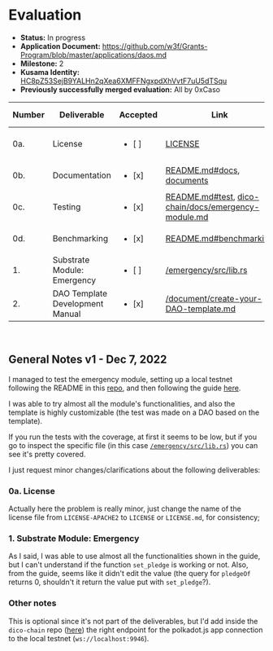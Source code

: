 # Evaluation

- **Status:** In progress
- **Application Document:** https://github.com/w3f/Grants-Program/blob/master/applications/daos.md
- **Milestone:** 2
- **Kusama Identity:** [HC8pZ53SejB9YALHn2qXea6XMFFNgxpdXhVvtF7uU5dTSqu](https://kusama.subscan.io/account/HC8pZ53SejB9YALHn2qXea6XMFFNgxpdXhVvtF7uU5dTSqu)
- **Previously successfully merged evaluation:** All by 0xCaso

| Number | Deliverable | Accepted | Link | Evaluation Notes |
| ------ | ----------- | -------- | ---- |----------------- |
| 0a. | License | <ul><li>[ ] </li></ul> | [LICENSE](https://github.com/daos-org/daos/blob/6aceca275d8dd1a2b2c7ae9ac42c7048a4f78bf9/LICENSE-APACHE2) | See **General Notes** | 
| 0b. | Documentation | <ul><li>[x] </li></ul> | [README.md#docs](https://github.com/daos-org/daos/blob/6aceca275d8dd1a2b2c7ae9ac42c7048a4f78bf9/README.md#docs), [documents](https://github.com/daos-org/daos/tree/6aceca275d8dd1a2b2c7ae9ac42c7048a4f78bf9/document) | - | 
| 0c. | Testing | <ul><li>[x] </li></ul> | [README.md#test](https://github.com/daos-org/daos/blob/6aceca275d8dd1a2b2c7ae9ac42c7048a4f78bf9/README.md#test), [dico-chain/docs/emergency-module.md](https://github.com/DICO-TEAM/dico-chain/blob/aba75877e0bc6828e2d347d25c9d198e964b9cd4/docs/emergency%20module.md) | - |
| 0d. | Benchmarking | <ul><li>[x] </li></ul> | [README.md#benchmarking](https://github.com/daos-org/daos/blob/6aceca275d8dd1a2b2c7ae9ac42c7048a4f78bf9/README.md#benchmarking) | - |
| 1. | Substrate Module: Emergency | <ul><li>[ ] </li></ul> | [/emergency/src/lib.rs](https://github.com/daos-org/daos/blob/6aceca275d8dd1a2b2c7ae9ac42c7048a4f78bf9/emergency/src/lib.rs) | See **General Notes** |
| 2. | DAO Template Development Manual | <ul><li>[x] </li></ul> | [/document/create-your-DAO-template.md](https://github.com/daos-org/daos/blob/6aceca275d8dd1a2b2c7ae9ac42c7048a4f78bf9/document/create%20your%20DAO%20template.md) | - |
<br/>

## General Notes v1 - Dec 7, 2022

I managed to test the emergency module, setting up a local testnet following the README in this [repo](https://github.com/DICO-TEAM/dico-chain), and then following the guide [here](https://github.com/DICO-TEAM/dico-chain/blob/aba75877e0bc6828e2d347d25c9d198e964b9cd4/docs/emergency%20module.md). 

I was able to try almost all the module's functionalities, and also the template is highly customizable (the test was made on a DAO based on the template).

If you run the tests with the coverage, at first it seems to be low, but if you go to inspect the specific file (in this case [`/emergency/src/lib.rs`](https://github.com/daos-org/daos/blob/6aceca275d8dd1a2b2c7ae9ac42c7048a4f78bf9/emergency/src/lib.rs)) you can see it's pretty covered.

I just request minor changes/clarifications about the following deliverables:

### 0a. License
Actually here the problem is really minor, just change the name of the license file from `LICENSE-APACHE2` to `LICENSE` or `LICENSE.md`, for consistency;

### 1. Substrate Module: Emergency
As I said, I was able to use almost all the functionalities shown in the guide, but I can't understand if the function `set_pledge` is working or not. Also, from the guide, seems like it didn't edit the value (the query for `pledgeOf` returns 0, shouldn't it return the value put with `set_pledge`?).

### Other notes
This is optional since it's not part of the deliverables, but I'd add inside the `dico-chain` repo ([here](https://github.com/DICO-TEAM/dico-chain#run-testnet)) the right endpoint for the polkadot.js app connection to the local testnet (`ws://localhost:9946`).